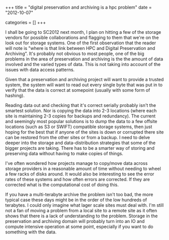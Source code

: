 +++
title = "digital preservation and archiving is a hpc problem"
date = "2012-10-07"


categories = []
+++

I shall be going to SC2012 next month, I plan on hitting a few of the
storage vendors for possible collaborations and flagging to them that
we're on the look out for storage systems. One of the first
observation that the reader will note is "where is that link between
HPC and Digital Preservation and Archiving". It's probably not obvious
to most people, one of the big problems in the area of preservation
and archiving is the the amount of data involved and the varied types
of data. This is not taking into account of the issues with data
access patterns.

Given that a preservation and archiving project will want to provide a
trusted system, the system will want to read out every single byte
that was put in to verify that the data is correct at somepoint
(usually with some form of hashing).

Reading data out and checking that it's correct serially probably
isn't the smartest solution. Nor is copying the data into 2-3
locations (where each site is maintaining 2-3 copies for backups and
redundancy). The current and seemingly most popular solutions is to
dump the data to a few offsite locations (such as S3 or SWIFT)
compatible storage systems, then just hoping for the best that if
anyone of the sites is down or corrupted there site can be restored
from the other sites or from a backup. I need to delve deeper into the
storage and data-distribution strategies that some of the bigger
projects are taking. There has to be a smarter way of storing and
preserving data without having to make copies of things.

I've often wondered how projects manage to copy/move data across
storage providers in a reasonable amount of time without needing to
wheel a few racks of disks around. It would also be interesting to see
the error rates of these systems and how often errors are
corrected. If they are corrected what is the computational cost of
doing this.

If you have a multi-terabyte archive the problem isn't too bad, the
more typical case these days might be in the order of the low hundreds
of terabytes. I could only imagine what lager scale sites must deal
with. I'm still not a fan of moving a problem from a local site to a
remote site as it often shows that there is a lack of understanding to
the problem. Storage in the preservation and archiving domain will
probably turn into an IO and compute intensive operation at some
point, especially if you want to do something with the data.
